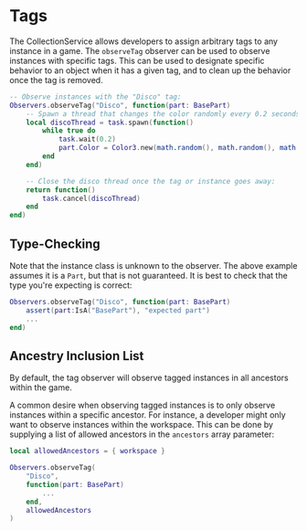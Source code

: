 # Tags

The CollectionService allows developers to assign arbitrary tags to any instance in a game. The `observeTag` observer can be used to observe instances with specific tags. This can be used to designate specific behavior to an object when it has a given tag, and to clean up the behavior once the tag is removed.

```lua
-- Observe instances with the "Disco" tag:
Observers.observeTag("Disco", function(part: BasePart)
	-- Spawn a thread that changes the color randomly every 0.2 seconds:
	local discoThread = task.spawn(function()
		while true do
			task.wait(0.2)
			part.Color = Color3.new(math.random(), math.random(), math.random())
		end
	end)

	-- Close the disco thread once the tag or instance goes away:
	return function()
		task.cancel(discoThread)
	end
end)
```

## Type-Checking

Note that the instance class is unknown to the observer. The above example assumes it is a `Part`, but that is not guaranteed. It is best to check that the type you're expecting is correct:

```lua
Observers.observeTag("Disco", function(part: BasePart)
	assert(part:IsA("BasePart"), "expected part")
	...
end)
```

## Ancestry Inclusion List

By default, the tag observer will observe tagged instances in all ancestors within the game.

A common desire when observing tagged instances is to only observe instances within a specific ancestor. For instance, a developer might only want to observe instances within the workspace. This can be done by supplying a list of allowed ancestors in the `ancestors` array parameter:

```lua
local allowedAncestors = { workspace }

Observers.observeTag(
	"Disco",
	function(part: BasePart)
		...
	end,
	allowedAncestors
)
```
